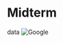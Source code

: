 # Midterm
data
![Google ](https://drive.google.com/file/d/1MvghQVHBhLpWDp2r6QRxi7E4sXs_TQyu/view?usp=sharing)
